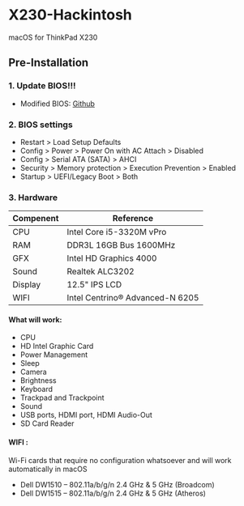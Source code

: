 # X230-Hackintosh
macOS for ThinkPad X230

## Pre-Installation

### 1. Update BIOS!!!
- Modified BIOS: [Github](https://github.com/n4ru/1vyrain/)

### 2. BIOS settings

- Restart > Load Setup Defaults
- Config > Power > Power On with AC Attach > Disabled
- Config > Serial ATA (SATA) > AHCI
- Security > Memory protection > Execution Prevention > Enabled
- Startup > UEFI/Legacy Boot > Both

### 3. Hardware

|Compenent|Reference|
|---|---|
|CPU|Intel Core i5-3320M vPro|
|RAM|DDR3L 16GB Bus 1600MHz|
|GFX|Intel HD Graphics 4000|
|Sound|Realtek ALC3202|
|Display|12.5" IPS LCD|
|WIFI|Intel Centrino® Advanced-N 6205|

#### What will work:
- CPU
- HD Intel Graphic Card
- Power Management
- Sleep
- Camera
- Brightness
- Keyboard
- Trackpad and Trackpoint
- Sound
- USB ports, HDMI port, HDMI Audio-Out
- SD Card Reader

#### WIFI :
Wi-Fi cards that require no configuration whatsoever and will work automatically in macOS
- Dell DW1510 – 802.11a/b/g/n 2.4 GHz & 5 GHz (Broadcom)
- Dell DW1515 – 802.11a/b/g/n 2.4 GHz & 5 GHz (Atheros)
